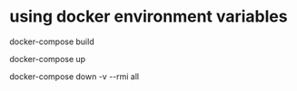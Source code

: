 # using docker environment variables

docker-compose build

docker-compose up

docker-compose down -v --rmi all

